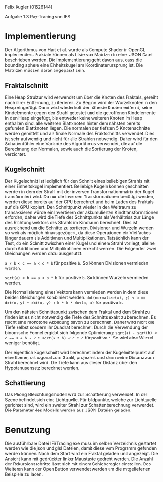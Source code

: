 Felix Kugler (01526144)

Aufgabe 1.3 Ray-Tracing von IFS

# Implementierung

Der Algorithmus von Hart et al. wurde als Compute Shader in OpenGL implementiert.
Fraktale können als Liste von Matrizen in einer JSON Datei beschrieben werden. Die Implementierung geht davon aus, dass die bounding sphere eine Einheitskugel am Koordinatenursprung ist. Die Matrizen müssen daran angepasst sein. 

## Fraktalschnitt

Eine Heap Struktur wird verwendet um über die Knoten des Fraktals, gereiht nach ihrer Entfernung, zu iterieren. Zu Beginn wird der Wurzelknoten in den Heap eingefügt. Dann wird wiederholt der näheste Knoten entfernt, seine Kindelemente gegen den Strahl getestet und die getroffenen Kindelemente in den Heap eingefügt, bis entweder keine weiteren Knoten im Heap enthalten sind, alle weiteren Blattknoten hinter dem nähsten bereits gefunden Blattknoten liegen. 
Die normalen der tiefsten 5 Knotenschnitte werden gemittelt und als finale Normale des Fraktschnitts verwendet. Dies ist sehr aufwendig und nicht für alle Strahlen notwendig. Daher wird für den Schattenfühler eine Variante des Algorithmus verwendet, die auf die Berechnung der Normalen, sowie auch die Sortierung der Knoten, verzichtet.

## Kugelschnitt

Der Kugelschnitt ist lediglich für den Schnitt eines beliebigen Strahls mit einer Einheitskugel implementiert. Beliebige Kugeln können geschnitten werden in dem der Strahl mit der inversen Transformationmatrix der Kugel transformiert wird. Da nur die inversen Transformationen benötigt werden, werden diese bereits auf der CPU berechnet und beim Laden des Fraktals auf die GPU kopiert. Den Schnittpunkt wieder in den Weltraum zu transaksieren würde ein Invertieren der akkumulierten Kindtransformationen erforden, daher wird die Tiefe des Schnittpunkts als Verhältniss zur Länge des Richtungsvektors des Strahls im Kindraum berechnet. Dies ist ausreichend um die Schnitte zu sortieren.
Divisionen und Wurzeln werden so weit als möglich hinausgezögert, da diese Operationen ein Vielfaches länger dauern als Additionen und Multiplikationen. Tatsächlich kann der Test, ob ein Schnitt zwischen einer Kugel und einem Strahl vorliegt, alleine durch Additionen und Multiplikationen erreicht werden. Die Folgenden zwei Gleichungen werden dazu ausgenutzt:

`a / b < c == a < c * b` für positive `b`. So können Divisionen vermieden werden.

`sqrt(a) < b == a < b * b` für positive `b`. So können Wurzeln vermieden werden. 

Die Normalisierung eines Vektors kann vermieden werden in dem diese beiden Gleichungen kombiniert werden.
`dot(normalize(x), y) < b == dot(x, y) * dot(x, y) < b * b * dot(x, x)` für positive `b`.

Um den nähsten Schnittepunkt zwischen dem Fraktal und dem Strahl zu finden ist es nicht notwendig die Tiefe des Schnitts exakt zu berechnen. Es reicht eine monotone Abbildung davon zu berechnen. Daher wird nicht die Tiefe selbst sondern ihr Quadrat berechnet. Durch die Verwendung der binomische Formel ergiebt sich folgende Optimierung:
`sqrt(a) - sqrt(b) < c == a + b - 2 * sqrt(a * b) < c * c` für positive `c`. So wird eine Wurzel weniger benötigt.

Der eigentlich Kugelschnitt wird berechnet indem der Kugelmittelpunkt auf eine Ebene, orthogonal zum Strahl, projeziert und dann seine Distanz zum Strahl berechnet wird. Die Tiefe kann aus dieser Distanz über den Hypotenusensatz berechnet werden. 


## Schattierung

Das Phong Bleuchtungsmodell wird zur Schattierung verwendet. In der Szene befindet sich eine Lichtquelle. Für bildpunkte, welche zur Lichtquelle gerichtet sind, wird ein zweiter Strahl zur Schattenberechnung verwendet. Die Parameter des Modells werden aus JSON Dateien geladen.


# Benutzung

Die ausführbare Datei IFSTracing.exe muss im selben Verzeichnis gestartet werden wie die json und glsl Dateien, damit diese vom Programm gefunden werden können.
Nach dem Start wird ein Fraktal geladen und angezeigt. Die Ansicht kann mit gedrückter linker Maustaste gedreht werden. Die Anzahl der Rekursionsschritte lässt sich mit einem Schieberegler einstellen. Des Weiteren kann der Open Button verwendet werden um die mitgelieferten Beispiele zu laden. 